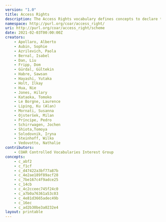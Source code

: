 ```yaml
---
version: "1.0"
title: Access Rights
description: The Access Rights vocabulary defines concepts to declare the access status of a resource. Multilingual labels regard regional distinctions in language and term.
namespace: http://purl.org/coar/access_right/
uri: http://purl.org/coar/access_right/scheme
date: 2021-02-03T00:00:00Z
creators:
    - Apollaro, Alberto
    - Aubin, Sophie
    - Azrilevich, Paola
    - Bernal, Isabel
    - Dan, Liu
    - Fripp, Dom
    - Gürdal, Gültekin
    - Habre, Sawsan
    - Hayashi, Yutaka
    - Holt, Ilkay
    - Hua, Nie
    - Jones, Hilary
    - Kataoka, Tomoko
    - Le Borgne, Laurence
    - Liping, Ku (Alan)
    - Mornati, Susanna
    - Ojsteršek, Milan
    - Príncipe, Pedro
    - Schirrwagen, Jochen
    - Shiota,Tomoya
    - Solodovnik, Iryna
    - Steinhoff, Wilko
    - Vedovotto, Nathalie
contributors:
    - COAR Controlled Vocabularies Interest Group
concepts:
    - c_abf2
    - c_f1cf
    - c_d47422a3bf77a87b
    - c_4e2ae189f89acf28
    - c_7be167c4f9adce25
    - c_14cb
    - c_4c2cceec745f24c0
    - c_a7b0a76361a53c03
    - c_4e81d3665adec49b
    - c_16ec
    - c_ad2b30be3a0232e4
layout: printable
---
```


